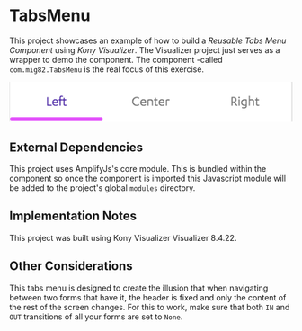 # TabsMenu

This project showcases an example of how to build a *Reusable Tabs Menu
Component* using *Kony Visualizer*. The Visualizer project just serves as a
wrapper to demo the component. The component -called
`com.mig82.TabsMenu` is the real focus of this exercise.

![Tabs Menu](./pics/TabsMenu_pic1.png)

## External Dependencies

This project uses AmplifyJs's core module. This is bundled within the component
so once the component is imported this Javascript module will be added to the
project's global `modules` directory.

## Implementation Notes

This project was built using Kony Visualizer Visualizer 8.4.22.

## Other Considerations

This tabs menu is designed to create the illusion that when navigating between
two forms that have it, the header is fixed and only the content of the rest of
the screen changes. For this to work, make sure that both `IN` and `OUT`
transitions of all your forms are set to `None`.

